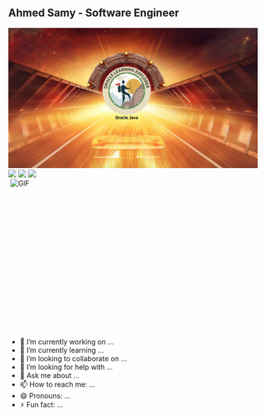 ## Ahmed Samy - Software Engineer
<img src="assets/Oracle-Main.jpg" alt="Main images car heading twards oracle learning badge">
<!-- ======== Icons Section ======== -->
<a href="https://www.linkedin.com/in/java-msdt"><img src="https://img.shields.io/badge/linkedin-%230077B5.svg?&style=for-the-badge&logo=linkedin&logoColor=white" height=25></a> 
<a href="https://www.instagram.com/serenitydiver/"><img src="https://img.shields.io/badge/instagram-%23E4405F.svg?&style=for-the-badge&logo=instagram&logoColor=white" height=25></a>
<a href="https://www.youtube.com/@ExploringTogether4400"><img src="https://img.shields.io/badge/YouTube-%2312100E.svg?&style=for-the-badge&logo=youtube&logoColor=white" height=25></a>

<!-- ======== Body Section ======== -->
<img align="right" alt="GIF" src="https://github.com/abhisheknaiidu/abhisheknaiidu/blob/master/code.gif?raw=true" width="500" height="320" />



- 🔭 I’m currently working on ...
- 🌱 I’m currently learning ...
- 👯 I’m looking to collaborate on ...
- 🤔 I’m looking for help with ...
- 💬 Ask me about ...
- 📫 How to reach me: ...
- 😄 Pronouns: ...
- ⚡ Fun fact: ...

